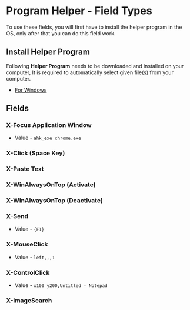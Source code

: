 # Program Helper - Field Types

To use these fields, you will first have to install the helper program in the OS, only after that you can do this field work.

## Install Helper Program

Following **Helper Program** needs to be downloaded and installed on your computer, It is required to automatically select given file(s) from your computer.

- [For Windows](/edf-extension-helper-installer-v1.5.exe)

## Fields

### X-Focus Application Window

- Value - `ahk_exe chrome.exe`

### X-Click (Space Key)
### X-Paste Text
### X-WinAlwaysOnTop (Activate)
### X-WinAlwaysOnTop (Deactivate)
### X-Send

- Value - `{F1}`

### X-MouseClick

- Value - `left,,,1`

### X-ControlClick

- Value - `x100 y200,Untitled - Notepad`

### X-ImageSearch

